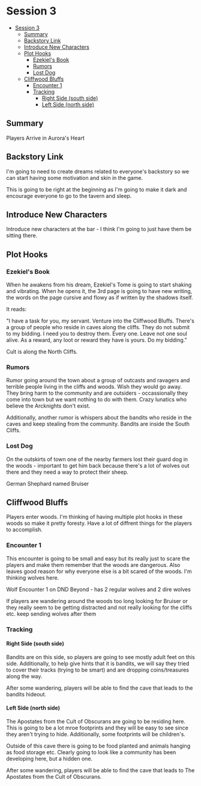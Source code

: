 # Session 3

- [Session 3](#session-3)
  - [Summary](#summary)
  - [Backstory Link](#backstory-link)
  - [Introduce New Characters](#introduce-new-characters)
  - [Plot Hooks](#plot-hooks)
    - [Ezekiel's Book](#ezekiels-book)
    - [Rumors](#rumors)
    - [Lost Dog](#lost-dog)
  - [Cliffwood Bluffs](#cliffwood-bluffs)
    - [Encounter 1](#encounter-1)
    - [Tracking](#tracking)
      - [Right Side (south side)](#right-side-south-side)
      - [Left Side (north side)](#left-side-north-side)


## Summary

Players Arrive in Aurora's Heart



## Backstory Link

I'm going to need to create dreams related to everyone's backstory so we can start having some motivation and skin in the game.

This is going to be right at the beginning as I'm going to make it dark and encourage everyone to go to the tavern and sleep.


## Introduce New Characters

Introduce new characters at the bar - I think I'm going to just have them be sitting there.


## Plot Hooks

### Ezekiel's Book

When he awakens from his dream, Ezekiel's Tome is going to start shaking and vibrating. When he opens it, the 3rd page is going to have new writing, the words on the page cursive and flowy as if written by the shadows itself. 

It reads:

"I have a task for you, my servant. Venture into the Cliffwood Bluffs. There's a group of people who reside in caves along the cliffs. They do not submit to my bidding. I need you to destroy them. Every one. Leave not one soul alive. As a reward, any loot or reward they have is yours. Do my bidding." 

Cult is along the North Cliffs.

### Rumors

Rumor going around the town about a group of outcasts and ravagers and terrible people living in the cliffs and woods. Wish they would go away. They bring harm to the community and are outsiders - occassionally they come into town but we want nothing to do with them. Crazy lunatics who believe the Arcknights don't exist. 


Additionally, another rumor is whispers about the bandits who reside in the caves and keep stealing from the community.
Bandits are inside the South Cliffs.


### Lost Dog

On the outskirts of town one of the nearby farmers lost their guard dog in the woods - important to get him back because there's a lot of wolves out there and they need a way to protect their sheep.

German Shephard named Bruiser



## Cliffwood Bluffs

Players enter woods. I'm thinking of having multiple plot hooks in these woods so make it pretty foresty. Have a lot of diffrent things for the players to accomplish.


### Encounter 1

This encounter is going to be small and easy but its really just to scare the players and make them remember that the woods are dangerous. Also leaves good reason for why everyone else is a bit scared of the woods. I'm thinking wolves here. 

Wolf Encounter 1 on DND Beyond - has 2 regular wolves and 2 dire wolves


If players are wandering around the woods too long looking for Bruiser or they really seem to be getting distracted and not really looking for the cliffs etc. keep sending wolves after them


### Tracking

#### Right Side (south side)

Bandits are on this side, so players are going to see mostly adult feet on this side. Additionally, to help give hints that it is bandits, we will say they tried to cover their tracks (trying to be smart) and are dropping coins/treasures along the way. 

After some wandering, players will be able to find the cave that leads to the bandits hideout.

#### Left Side (north side)

The Apostates from the Cult of Obscurans are going to be residing here. This is going to be a lot mroe footprints and they will be easy to see since they aren't trying to hide. Additionally, some footprints will be children's. 

Outside of this cave there is going to be food planted and animals hanging as food storage etc. Clearly going to look like a community has been developing here, but a hidden one. 

After some wandering, players will be able to find the cave that leads to The Apostates from the Cult of Obscurans. 






